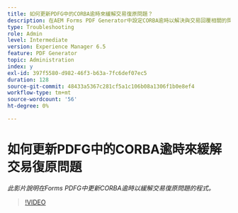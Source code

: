 ```yaml
---
title: 如何更新PDFG中的CORBA逾時來緩解交易復原問題？
description: 在AEM Forms PDF Generator中設定CORBA逾時以解決與交易回覆相關的問題
type: Troubleshooting
role: Admin
level: Intermediate
version: Experience Manager 6.5
feature: PDF Generator
topic: Administration
index: y
exl-id: 397f5580-d982-46f3-b63a-7fc6def07ec5
duration: 128
source-git-commit: 48433a5367c281cf5a1c106b08a1306f1b0e8ef4
workflow-type: tm+mt
source-wordcount: '56'
ht-degree: 0%

---
```


# 如何更新PDFG中的CORBA逾時來緩解交易復原問題

*此影片說明在Forms PDFG中更新CORBA逾時以緩解交易復原問題的程式。*

>[!VIDEO](https://video.tv.adobe.com/v/335512?quality=12&learn=on)
